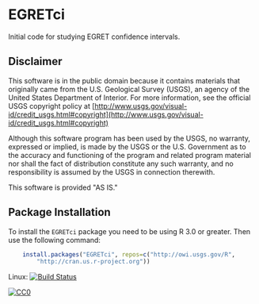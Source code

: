 # EGRETci

Initial code for studying EGRET confidence intervals.

Disclaimer
----------
This software is in the public domain because it contains materials that originally came from the U.S. Geological Survey  (USGS), an agency of the United States Department of Interior. For more information, see the official USGS copyright policy at [http://www.usgs.gov/visual-id/credit_usgs.html#copyright](http://www.usgs.gov/visual-id/credit_usgs.html#copyright)

Although this software program has been used by the USGS, no warranty, expressed or implied, is made by the USGS or the U.S. Government as to the accuracy and functioning of the program and related program material nor shall the fact of distribution constitute any such warranty, and no responsibility is assumed by the USGS in connection therewith.

This software is provided "AS IS."

Package Installation
---------------------------------

To install the `EGRETci` package you need to be using R 3.0 or greater. Then use the following command:

```R
	install.packages("EGRETci", repos=c("http://owi.usgs.gov/R",
        "http://cran.us.r-project.org"))
```

Linux: 
[![Build Status](https://travis-ci.org/USGS-R/EGRETci.svg)](https://travis-ci.org/USGS-R/EGRETci)


 [
   ![CC0](http://i.creativecommons.org/p/zero/1.0/88x31.png)
 ](http://creativecommons.org/publicdomain/zero/1.0/)
